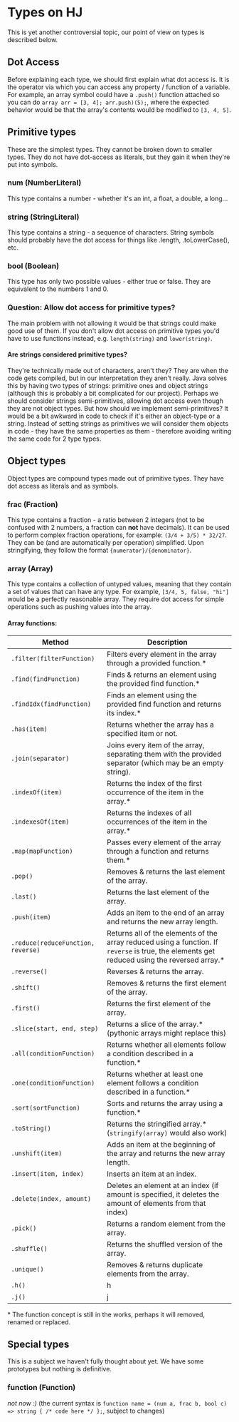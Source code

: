 # Types on HJ
This is yet another controversial topic, our point of view on types is described below.

## Dot Access
Before explaining each type, we should first explain what dot access is. It is the operator via which you can access any property / function of a variable. For example, an array symbol could have a `.push()` function attached so you can do `array arr = [3, 4]; arr.push)(5);`, where the expected behavior would be that the array's contents would be modified to `[3, 4, 5]`.


## Primitive types
These are the simplest types. They cannot be broken down to smaller types. They do not have dot-access as literals, but they gain it when they're put into symbols.

### num (NumberLiteral)
This type contains a number - whether it's an int, a float, a double, a long...

### string (StringLiteral)
This type contains a string - a sequence of characters. String symbols should probably have the dot access for things like .length, .toLowerCase(), etc.

### bool (Boolean)
This type has only two possible values - either true or false. They are equivalent to the numbers 1 and 0. 

### Question: Allow dot access for primitive types?
The main problem with not allowing it would be that strings could make good use of them. If you don't allow dot access on primitive types you'd have to use functions instead, e.g. `length(string)` and `lower(string)`.

#### Are strings considered primitive types?
They're technically made out of characters, aren't they? They are when the code gets compiled, but in our interpretation they aren't really. Java solves this by having two types of strings: primitive ones and object strings (although this is probably a bit complicated for our project). Perhaps we should consider strings semi-primitives, allowing dot access even though they are not object types.
But how should we implement semi-primitives? It would be a bit awkward in code to check if it's either an object-type or a string. Instead of setting strings as primitives we will consider them objects in code - they have the same properties as them - therefore avoiding writing the same code for 2 type types.


## Object types
Object types are compound types made out of primitive types. They have dot access as literals and as symbols.

### frac (Fraction)
This type contains a fraction - a ratio between 2 integers (not to be confused with 2 numbers, a fraction can **not** have decimals). It can be used to perform complex fraction operations, for example: `(3/4 + 3/5) * 32/27`. They can be (and are automatically per operation) simplified. Upon stringifying, they follow the format `{numerator}/{denominator}`.

### array (Array)
This type contains a collection of untyped values, meaning that they contain a set of values that can have any type. For example, `[3/4, 5, false, "hi"]` would be a perfectly reasonable array. They require dot access for simple operations such as pushing values into the array.

#### Array functions:
| Method | Description |
| --- | --- |
`.filter(filterFunction)` | Filters every element in the array through a provided function.*
`.find(findFunction)` | Finds & returns an element using the provided find function.*
`.findIdx(findFunction)` | Finds an element using the provided find function and returns its index.*
`.has(item)` | Returns whether the array has a specified item or not.
`.join(separator)` | Joins every item of the array, separating them with the provided separator (which may be an empty string).
`.indexOf(item)` | Returns the index of the first occurrence of the item in the array.*
`.indexesOf(item)` | Returns the indexes of all occurrences of the item in the array.*
`.map(mapFunction)` | Passes every element of the array through a function and returns them.*
`.pop()` | Removes & returns the last element of the array.
`.last()` | Returns the last element of the array.
`.push(item)` | Adds an item to the end of an array and returns the new array length.
`.reduce(reduceFunction, reverse)` | Returns all of the elements of the array reduced using a function. If `reverse` is true, the elements get reduced using the reversed array.*
`.reverse()` | Reverses & returns the array.
`.shift()` | Removes & returns the first element of the array.
`.first()` | Returns the first element of the array.
`.slice(start, end, step)` | Returns a slice of the array.* (pythonic arrays might replace this)
`.all(conditionFunction)` | Returns whether all elements follow a condition described in a function.*
`.one(conditionFunction)` | Returns whether at least one element follows a condition described in a function.*
`.sort(sortFunction)` | Sorts and returns the array using a function.*
`.toString()` | Returns the stringified array.* (`stringify(array)` would also work)
`.unshift(item)` | Adds an item at the beginning of the array and returns the new array length.
`.insert(item, index)` | Inserts an item at an index.
`.delete(index, amount)` | Deletes an element at an index (if amount is specified, it deletes the amount of elements from that index)
`.pick()` | Returns a random element from the array.
`.shuffle()` | Returns the shuffled version of the array.
`.unique()` | Removes & returns duplicate elements from the array.
`.h()` | h
`.j()` | j


\* The function concept is still in the works, perhaps it will removed, renamed or replaced.

## Special types
This is a subject we haven't fully thought about yet. We have some prototypes but nothing is definitive.

### function (Function)
_not now :)_ (the current syntax is `function name = (num a, frac b, bool c) => string { /* code here */ };`, subject to changes)